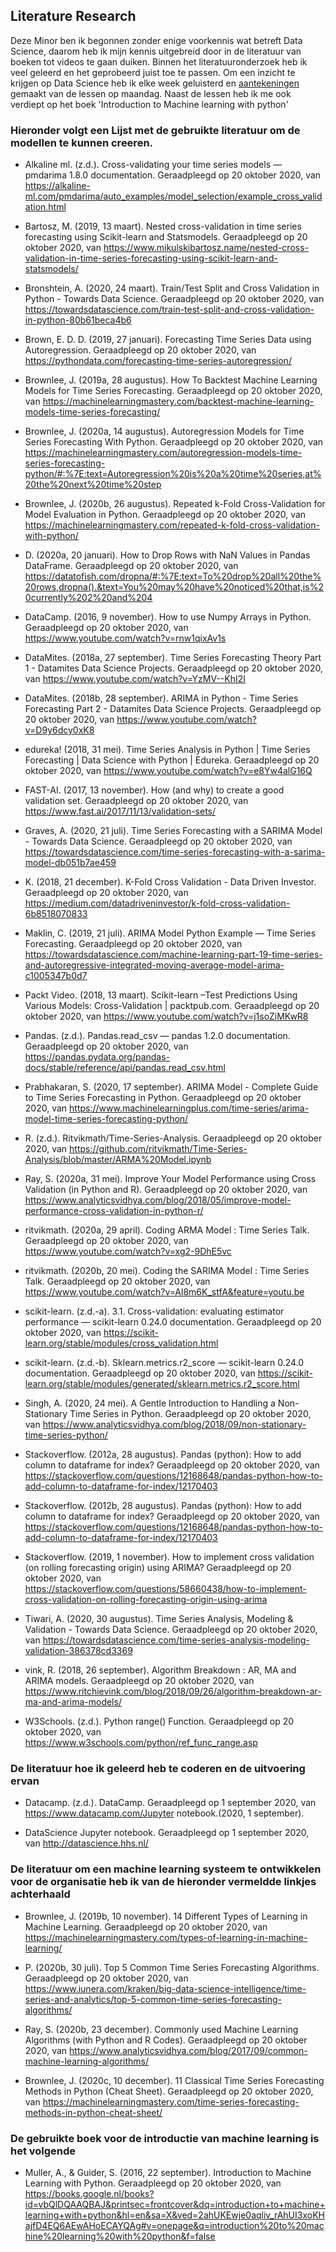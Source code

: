 ## Literature Research

Deze Minor ben ik begonnen zonder enige voorkennis wat betreft Data Science, daarom heb ik mijn kennis uitgebreid door in de literatuur van boeken tot videos te gaan duiken. Binnen het literatuuronderzoek heb ik veel geleerd en het geprobeerd juist toe te passen. 
Om een inzicht te krijgen op Data Science heb ik elke week geluisterd en [aantekeningen]() gemaakt van de lessen op maandag. Naast de lessen heb ik me ook verdiept op het boek 'Introduction to Machine learning with python'

### Hieronder volgt een Lijst met de gebruikte literatuur om de modellen te kunnen creeren.


* Alkaline ml. (z.d.). Cross-validating your time series models — pmdarima 1.8.0 documentation. Geraadpleegd op 20 oktober 2020, van https://alkaline-ml.com/pmdarima/auto_examples/model_selection/example_cross_validation.html

* Bartosz, M. (2019, 13 maart). Nested cross-validation in time series forecasting using Scikit-learn and Statsmodels. Geraadpleegd op 20 oktober 2020, van https://www.mikulskibartosz.name/nested-cross-validation-in-time-series-forecasting-using-scikit-learn-and-statsmodels/


* Bronshtein, A. (2020, 24 maart). Train/Test Split and Cross Validation in Python - Towards Data Science. Geraadpleegd op 20 oktober 2020, van https://towardsdatascience.com/train-test-split-and-cross-validation-in-python-80b61beca4b6

* Brown, E. D. D. (2019, 27 januari). Forecasting Time Series Data using Autoregression. Geraadpleegd op 20 oktober 2020, van https://pythondata.com/forecasting-time-series-autoregression/

* Brownlee, J. (2019a, 28 augustus). How To Backtest Machine Learning Models for Time Series Forecasting. Geraadpleegd op 20 oktober 2020, van https://machinelearningmastery.com/backtest-machine-learning-models-time-series-forecasting/


* Brownlee, J. (2020a, 14 augustus). Autoregression Models for Time Series Forecasting With Python. Geraadpleegd op 20 oktober 2020, van https://machinelearningmastery.com/autoregression-models-time-series-forecasting-python/#:%7E:text=Autoregression%20is%20a%20time%20series,at%20the%20next%20time%20step

* Brownlee, J. (2020b, 26 augustus). Repeated k-Fold Cross-Validation for Model Evaluation in Python. Geraadpleegd op 20 oktober 2020, van https://machinelearningmastery.com/repeated-k-fold-cross-validation-with-python/


* D. (2020a, 20 januari). How to Drop Rows with NaN Values in Pandas DataFrame. Geraadpleegd op 20 oktober 2020, van https://datatofish.com/dropna/#:%7E:text=To%20drop%20all%20the%20rows,dropna().&text=You%20may%20have%20noticed%20that,is%20currently%202%20and%204

* DataCamp. (2016, 9 november). How to use Numpy Arrays in Python. Geraadpleegd op 20 oktober 2020, van https://www.youtube.com/watch?v=rnw1qixAv1s

* DataMites. (2018a, 27 september). Time Series Forecasting Theory Part 1 - Datamites Data Science Projects. Geraadpleegd op 20 oktober 2020, van https://www.youtube.com/watch?v=YzMV--KhI2I

* DataMites. (2018b, 28 september). ARIMA in Python - Time Series Forecasting Part 2 - Datamites Data Science Projects. Geraadpleegd op 20 oktober 2020, van https://www.youtube.com/watch?v=D9y6dcy0xK8 


* edureka! (2018, 31 mei). Time Series Analysis in Python | Time Series Forecasting | Data Science with Python | Edureka. Geraadpleegd op 20 oktober 2020, van https://www.youtube.com/watch?v=e8Yw4alG16Q

* FAST-AI. (2017, 13 november). How (and why) to create a good validation set. Geraadpleegd op 20 oktober 2020, van https://www.fast.ai/2017/11/13/validation-sets/


* Graves, A. (2020, 21 juli). Time Series Forecasting with a SARIMA Model - Towards Data Science. Geraadpleegd op 20 oktober 2020, van https://towardsdatascience.com/time-series-forecasting-with-a-sarima-model-db051b7ae459


* K. (2018, 21 december). K-Fold Cross Validation - Data Driven Investor. Geraadpleegd op 20 oktober 2020, van https://medium.com/datadriveninvestor/k-fold-cross-validation-6b8518070833

* Maklin, C. (2019, 21 juli). ARIMA Model Python Example — Time Series Forecasting. Geraadpleegd op 20 oktober 2020, van https://towardsdatascience.com/machine-learning-part-19-time-series-and-autoregressive-integrated-moving-average-model-arima-c1005347b0d7


* Packt Video. (2018, 13 maart). Scikit-learn –Test Predictions Using Various Models: Cross-Validation | packtpub.com. Geraadpleegd op 20 oktober 2020, van https://www.youtube.com/watch?v=j1soZiMKwR8

* Pandas. (z.d.). Pandas.read_csv — pandas 1.2.0 documentation. Geraadpleegd op 20 oktober 2020, van https://pandas.pydata.org/pandas-docs/stable/reference/api/pandas.read_csv.html

* Prabhakaran, S. (2020, 17 september). ARIMA Model - Complete Guide to Time Series Forecasting in Python. Geraadpleegd op 20 oktober 2020, van https://www.machinelearningplus.com/time-series/arima-model-time-series-forecasting-python/

* R. (z.d.). Ritvikmath/Time-Series-Analysis. Geraadpleegd op 20 oktober 2020, van https://github.com/ritvikmath/Time-Series-Analysis/blob/master/ARMA%20Model.ipynb

* Ray, S. (2020a, 31 mei). Improve Your Model Performance using Cross Validation (in Python and R). Geraadpleegd op 20 oktober 2020, van https://www.analyticsvidhya.com/blog/2018/05/improve-model-performance-cross-validation-in-python-r/

* ritvikmath. (2020a, 29 april). Coding ARMA Model : Time Series Talk. Geraadpleegd op 20 oktober 2020, van https://www.youtube.com/watch?v=xg2-9DhE5vc

* ritvikmath. (2020b, 20 mei). Coding the SARIMA Model : Time Series Talk. Geraadpleegd op 20 oktober 2020, van https://www.youtube.com/watch?v=Al8m6K_stfA&feature=youtu.be

* scikit-learn. (z.d.-a). 3.1. Cross-validation: evaluating estimator performance — scikit-learn 0.24.0 documentation. Geraadpleegd op 20 oktober 2020, van https://scikit-learn.org/stable/modules/cross_validation.html


* scikit-learn. (z.d.-b). Sklearn.metrics.r2_score — scikit-learn 0.24.0 documentation. Geraadpleegd op 20 oktober 2020, van https://scikit-learn.org/stable/modules/generated/sklearn.metrics.r2_score.html

* Singh, A. (2020, 24 mei). A Gentle Introduction to Handling a Non-Stationary Time Series in Python. Geraadpleegd op 20 oktober 2020, van https://www.analyticsvidhya.com/blog/2018/09/non-stationary-time-series-python/

* Stackoverflow. (2012a, 28 augustus). Pandas (python): How to add column to dataframe for index? Geraadpleegd op 20 oktober 2020, van https://stackoverflow.com/questions/12168648/pandas-python-how-to-add-column-to-dataframe-for-index/12170403

* Stackoverflow. (2012b, 28 augustus). Pandas (python): How to add column to dataframe for index? Geraadpleegd op 20 oktober 2020, van https://stackoverflow.com/questions/12168648/pandas-python-how-to-add-column-to-dataframe-for-index/12170403

* Stackoverflow. (2019, 1 november). How to implement cross validation (on rolling forecasting origin) using ARIMA? Geraadpleegd op 20 oktober 2020, van https://stackoverflow.com/questions/58660438/how-to-implement-cross-validation-on-rolling-forecasting-origin-using-arima

* Tiwari, A. (2020, 30 augustus). Time Series Analysis, Modeling & Validation - Towards Data Science. Geraadpleegd op 20 oktober 2020, van https://towardsdatascience.com/time-series-analysis-modeling-validation-386378cd3369

* vink, R. (2018, 26 september). Algorithm Breakdown : AR, MA and ARIMA models. Geraadpleegd op 20 oktober 2020, van https://www.ritchievink.com/blog/2018/09/26/algorithm-breakdown-ar-ma-and-arima-models/

* W3Schools. (z.d.). Python range() Function. Geraadpleegd op 20 oktober 2020, van https://www.w3schools.com/python/ref_func_range.asp


### De literatuur hoe ik geleerd heb te coderen en de uitvoering ervan 

 
* Datacamp. (z.d.). DataCamp. Geraadpleegd op 1 september 2020, van https://www.datacamp.com/Jupyter notebook.(2020, 1 september). 

* DataScience Jupyter notebook. Geraadpleegd op 1 september 2020, van http://datascience.hhs.nl/

### De literatuur om een machine learning systeem te ontwikkelen voor de organisatie heb ik van de hieronder vermeldde linkjes achterhaald

* Brownlee, J. (2019b, 10 november). 14 Different Types of Learning in Machine Learning. Geraadpleegd op 20 oktober 2020, van https://machinelearningmastery.com/types-of-learning-in-machine-learning/

* P. (2020b, 30 juli). Top 5 Common Time Series Forecasting Algorithms. Geraadpleegd op 20 oktober 2020, van https://www.iunera.com/kraken/big-data-science-intelligence/time-series-and-analytics/top-5-common-time-series-forecasting-algorithms/

* Ray, S. (2020b, 23 december). Commonly used Machine Learning Algorithms (with Python and R Codes). Geraadpleegd op 20 oktober 2020, van https://www.analyticsvidhya.com/blog/2017/09/common-machine-learning-algorithms/

* Brownlee, J. (2020c, 10 december). 11 Classical Time Series Forecasting Methods in Python (Cheat Sheet). Geraadpleegd op 20 oktober 2020, van https://machinelearningmastery.com/time-series-forecasting-methods-in-python-cheat-sheet/

### De gebruikte boek voor de introductie van machine learning is het volgende

* Muller, A., & Guider, S. (2016, 22 september). Introduction to Machine Learning with Python. Geraadpleegd op 20 oktober 2020, van https://books.google.nl/books?id=vbQlDQAAQBAJ&printsec=frontcover&dq=introduction+to+machine+learning+with+python&hl=en&sa=X&ved=2ahUKEwje0aqliv_rAhUI3xoKHajfD4EQ6AEwAHoECAYQAg#v=onepage&q=introduction%20to%20machine%20learning%20with%20python&f=false

